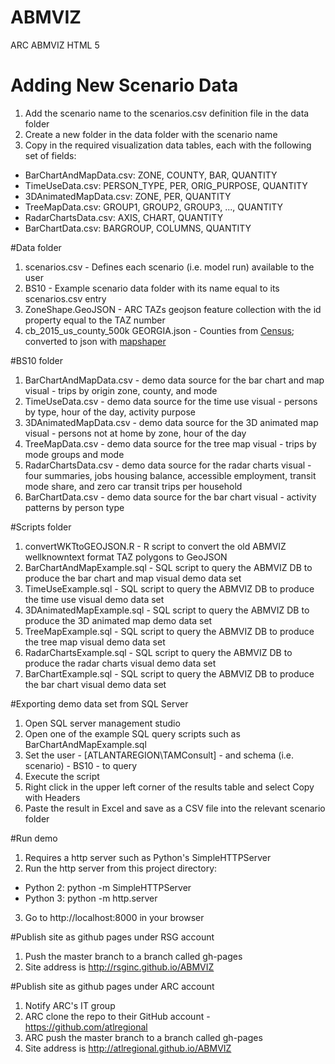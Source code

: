 # ABMVIZ
ARC ABMVIZ HTML 5

# Adding New Scenario Data
1. Add the scenario name to the scenarios.csv definition file in the data folder
1. Create a new folder in the data folder with the scenario name
1. Copy in the required visualization data tables, each with the following set of fields:
  - BarChartAndMapData.csv: ZONE, COUNTY, BAR, QUANTITY  
  - TimeUseData.csv: PERSON_TYPE, PER, ORIG_PURPOSE, QUANTITY
  - 3DAnimatedMapData.csv: ZONE, PER, QUANTITY
  - TreeMapData.csv: GROUP1, GROUP2, GROUP3, ..., QUANTITY
  - RadarChartsData.csv: AXIS, CHART, QUANTITY
  - BarChartData.csv: BARGROUP, COLUMNS, QUANTITY

#Data folder
1. scenarios.csv - Defines each scenario (i.e. model run) available to the user
2. BS10 - Example scenario data folder with its name equal to its scenarios.csv entry
3. ZoneShape.GeoJSON - ARC TAZs geojson feature collection with the id property equal to the TAZ number
4. cb_2015_us_county_500k GEORGIA.json - Counties from [Census](https://www.census.gov/geo/maps-data/data/cbf/cbf_counties.html); converted to json with [mapshaper](http://www.mapshaper.org)

#BS10 folder
1. BarChartAndMapData.csv - demo data source for the bar chart and map visual - trips by origin zone, county, and mode
2. TimeUseData.csv - demo data source for the time use visual - persons by type, hour of the day, activity purpose
3. 3DAnimatedMapData.csv - demo data source for the 3D animated map visual - persons not at home by zone, hour of the day
4. TreeMapData.csv - demo data source for the tree map visual - trips by mode groups and mode
5. RadarChartsData.csv - demo data source for the radar charts visual - four summaries, jobs housing balance, accessible employment, transit mode share, and zero car transit trips per household
5. BarChartData.csv - demo data source for the bar chart visual - activity patterns by person type

#Scripts folder
1. convertWKTtoGEOJSON.R - R script to convert the old ABMVIZ wellknowntext format TAZ polygons to GeoJSON
4. BarChartAndMapExample.sql - SQL script to query the ABMVIZ DB to produce the bar chart and map visual demo data set
5. TimeUseExample.sql - SQL script to query the ABMVIZ DB to produce the time use visual demo data set
6. 3DAnimatedMapExample.sql - SQL script to query the ABMVIZ DB to produce the 3D animated map demo data set
7. TreeMapExample.sql - SQL script to query the ABMVIZ DB to produce the tree map visual demo data set
8. RadarChartsExample.sql - SQL script to query the ABMVIZ DB to produce the radar charts visual demo data set
9. BarChartExample.sql - SQL script to query the ABMVIZ DB to produce the bar chart visual demo data set

#Exporting demo data set from SQL Server
1. Open SQL server management studio
2. Open one of the example SQL query scripts such as BarChartAndMapExample.sql
3. Set the user - [ATLANTAREGION\TAMConsult] - and schema (i.e. scenario) - BS10 - to query
4. Execute the script
5. Right click in the upper left corner of the results table and select Copy with Headers
6. Paste the result in Excel and save as a CSV file into the relevant scenario folder

#Run demo
1. Requires a http server such as Python's SimpleHTTPServer
2. Run the http server from this project directory: 
  - Python 2: python -m SimpleHTTPServer
  - Python 3: python -m http.server
3. Go to http://localhost:8000 in your browser 

#Publish site as github pages under RSG account
1. Push the master branch to a branch called gh-pages
2. Site address is http://rsginc.github.io/ABMVIZ

#Publish site as github pages under ARC account
1. Notify ARC's IT group 
2. ARC clone the repo to their GitHub account - https://github.com/atlregional
3. ARC push the master branch to a branch called gh-pages
2. Site address is http://atlregional.github.io/ABMVIZ
